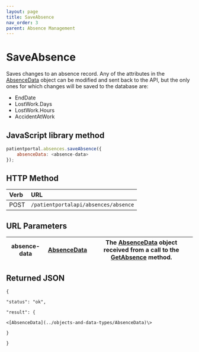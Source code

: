 ```yaml
---
layout: page
title: SaveAbsence
nav_order: 3
parent: Absence Management
---
```


# SaveAbsence

Saves changes to an absence record. Any of the attributes in the [AbsenceData](../objects-and-data-types/absencedata) object can be modified and sent back to the API, but the only ones for which changes will be saved to the database are:

- EndDate
- LostWork.Days
- LostWork.Hours
- AccidentAtWork

## JavaScript library method

```javascript
patientportal.absences.saveAbsence({
    absenceData: <absence-data>
});
```

## HTTP Method

| Verb | URL                                               |
|:-----|:--------------------------------------------------|
| POST | `/patientportalapi/absences/absence` |

## URL Parameters

| absence-data | [AbsenceData](../objects-and-data-types/absencedata) | The [AbsenceData](../objects-and-data-types/absencedata) object received from a call to the [GetAbsence](#_GetAbsence) method. |
| --- | --- | --- |

## Returned JSON

```
{

"status": "ok",

"result": {

<[AbsenceData](../objects-and-data-types/AbsenceData)\>

}

}
```
